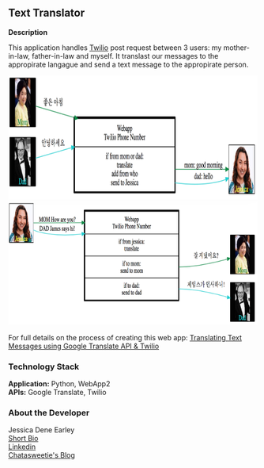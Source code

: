 Text Translator
---------------

**Description**

This application handles [Twilio](https://www.twilio.com/) post request between 3 users: my mother-in-law, father-in-law and myself. It translast our messages to the appropirate langague and send a text message to the appropirate person.


<img src="images/parents-to-me.png" height="250">

<img src="images/me-to-them.png" height="250">


For full details on the process of creating this web app: [Translating Text Messages using Google Translate API & Twilio](https://chatasweetie.wordpress.com/)    

 

### Technology Stack

**Application:** Python, WebApp2  
**APIs:** Google Translate, Twilio 



### About the Developer    
Jessica Dene Earley    
[Short Bio](https://chatasweetie.com/about-me/)   
[Linkedin](https://www.linkedin.com/in/jessicaearley)    
[Chatasweetie's Blog](https://chatasweetie.com/)    
